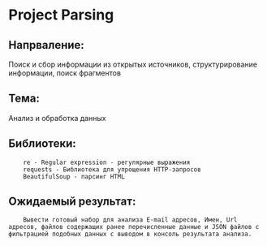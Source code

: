 # Project Parsing
    
    
   ## Напрваление:
   Поиск и сбор информации из открытых источников, структурирование информации, поиск фрагментов
   
   ## Тема:
   Анализ и обработка данных
   
   ## Библиотеки: 
        re - Regular expression - регулярные выражения
        requests - Библиотека для упрощения HTTP-запросов
        BeautifulSoup - парсинг HTML
   
   ## Ожидаемый результат:
        Вывести готовый набор для анализа E-mail адресов, Имен, Url адресов, файлов содержащих ранее перечисленные данные и JSON файлов с                  фильтрацией подобных данных с выводом в консоль результата анализа.
   
